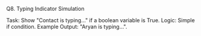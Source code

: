 Q8. Typing Indicator Simulation

Task: Show "Contact is typing..." if a boolean variable is True.
Logic: Simple if condition.
Example Output: "Aryan is typing...".
